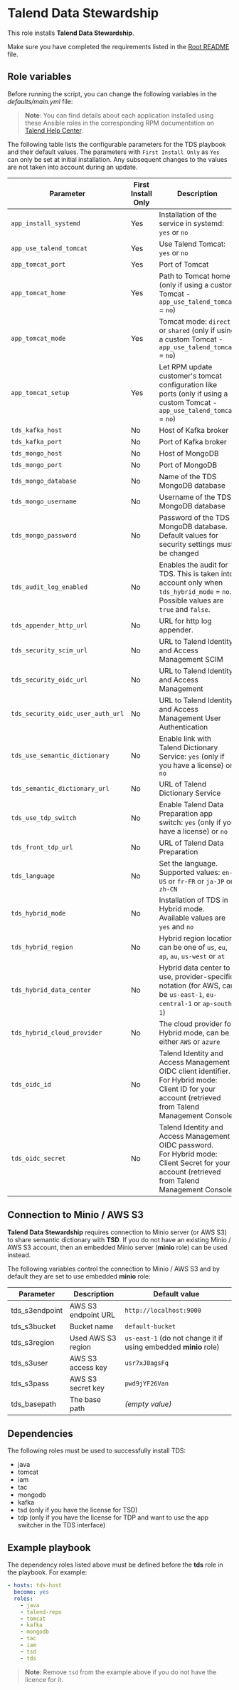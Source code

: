 # Talend Data Stewardship

This role installs **Talend Data Stewardship**.

Make sure you have completed the requirements listed in the [Root README](../../../README.md) file.

## Role variables

Before running the script, you can change the following variables in the *defaults/main.yml* file:

> **Note**: You can find details about each application installed using these Ansible roles in the corresponding RPM documentation on [Talend Help Center](https://help.talend.com/search/all?query=rpm&content-lang=en-US).

The following table lists the configurable parameters for the TDS playbook and their default values.
The parameters with `First Install Only` as `Yes` can only be set at initial installation. Any subsequent changes to the values are not taken into account during an update.

| Parameter                         | First Install Only | Description                                                                                                                                             | Default                      |
| --------------------------------- | ------------------ | ------------------------------------------------------------------------------------------------------------------------------------------------------- | ---------------------------- |
| `app_install_systemd`             | Yes                | Installation of the service in systemd: `yes` or `no`                                                                                                   | `yes`                        |
| `app_use_talend_tomcat`           | Yes                | Use Talend Tomcat: `yes` or `no`                                                                                                                        | `yes`                        |
| `app_tomcat_port`                 | Yes                | Port of Tomcat                                                                                                                                          | `19999`                      |
| `app_tomcat_home`                 | Yes                | Path to Tomcat home (only if using a custom Tomcat - `app_use_talend_tomcat` = `no`)                                                                    | `/opt/tomcat`                |
| `app_tomcat_mode`                 | Yes                | Tomcat mode: `direct` or `shared` (only if using a custom Tomcat - `app_use_talend_tomcat` = `no`)                                                      | `direct`                     |
| `app_tomcat_setup`                | Yes                | Let RPM update customer's tomcat configuration like ports (only if using a custom Tomcat - `app_use_talend_tomcat` = `no`)                              | `no`                         |
| `tds_kafka_host`                  | No                 | Host of Kafka broker                                                                                                                                    | `localhost`                  |
| `tds_kafka_port`                  | No                 | Port of Kafka broker                                                                                                                                    | `9092`                       |
| `tds_mongo_host`                  | No                 | Host of MongoDB                                                                                                                                         | `localhost`                  |
| `tds_mongo_port`                  | No                 | Port of MongoDB                                                                                                                                         | `27017`                      |
| `tds_mongo_database`              | No                 | Name of the TDS MongoDB database                                                                                                                        | `tds`                        |
| `tds_mongo_username`              | No                 | Username of the TDS MongoDB database                                                                                                                    | `tds-user`                   |
| `tds_mongo_password`              | No                 | Password of the TDS MongoDB database. Default values for security settings must be changed                                                              | `duser`                      |
| `tds_audit_log_enabled`               | No                 | Enables the audit for TDS. This is taken into account only when `tds_hybrid_mode` = `no`. Possible values are `true` and `false`.                       | `true`                       |
| `tds_appender_http_url`           | No                 | URL for http log appender.                                                                                                                              | `http://localhost:8057/`     |
| `tds_security_scim_url`           | No                 | URL to Talend Identity and Access Management SCIM                                                                                                       | `http://localhost:9080/scim` |
| `tds_security_oidc_url`           | No                 | URL to Talend Identity and Access Management                                                                                                            | `http://localhost:9080/oidc` |
| `tds_security_oidc_user_auth_url` | No                 | URL to Talend Identity and Access Management User Authentication                                                                                        | `http://localhost:9080/oidc` |
| `tds_use_semantic_dictionary`     | No                 | Enable link with Talend Dictionary Service: `yes` (only if you have a license) or `no`                                                                  | `yes`                        |
| `tds_semantic_dictionary_url`     | No                 | URL of Talend Dictionary Service                                                                                                                        | `http://localhost:8187`      |
| `tds_use_tdp_switch`              | No                 | Enable Talend Data Preparation app switch: `yes` (only if you have a license) or `no`                                                                   | no                           |
| `tds_front_tdp_url`               | No                 | URL of Talend Data Preparation                                                                                                                          | `http://localhost:9999`      |
| `tds_language`                    | No                 | Set the language. Supported values: `en-US` or `fr-FR` or `ja-JP` or `zh-CN`                                                                            | `en-US`                      |
| `tds_hybrid_mode`                 | No                 | Installation of TDS in Hybrid mode. Available values are `yes` and `no`                                                                                 | `no`                         |
| `tds_hybrid_region`               | No                 | Hybrid region location, can be one of `us`, `eu`, `ap`, `au`, `us-west` or `at`                                                                                                | `us`                         |
| `tds_hybrid_data_center`          | No                 | Hybrid data center to use, provider-specific notation (for AWS, can be `us-east-1`, `eu-central-1` or `ap-south-1`)                                     | `us-east-1`                  |
| `tds_hybrid_cloud_provider`       | No                 | The cloud provider for Hybrid mode, can be either `AWS` or `azure`                                                                                      | `AWS`                        |
| `tds_oidc_id`                     | No                 | Talend Identity and Access Management OIDC client identifier.<br>For Hybrid mode: Client ID for your account (retrieved from Talend Management Console) | `tl6K6ac7tSE-LQ`             |
| `tds_oidc_secret`                 | No                 | Talend Identity and Access Management OIDC password.<br>For Hybrid mode: Client Secret for your account (retrieved from Talend Management Console)      | `sLbyFKTzM8F0dTL10mHd3A`     |

## Connection to Minio / AWS S3

**Talend Data Stewardship** requires connection to Minio server (or AWS S3) to share semantic dictionary with **TSD**.
If you do not have an existing Minio / AWS S3 account, then an embedded Minio server (**minio** role) can be used instead.

The following variables control the connection to Minio / AWS S3 and by default they are set to use embedded **minio** role:

| Parameter      | Description         | Default value                                                   |
| -------------- | ------------------- | --------------------------------------------------------------- |
| tds_s3endpoint | AWS S3 endpoint URL | `http://localhost:9000`                                         |
| tds_s3bucket   | Bucket name         | `default-bucket`                                                |
| tds_s3region   | Used AWS S3 region  | `us-east-1` (do not change it if using embedded **minio** role) |
| tds_s3user     | AWS S3 access key   | `usr7xJ0agsFq`                                                  |
| tds_s3pass     | AWS S3 secret key   | `pwd9jYF26Van`                                                  |
| tds_basepath   | The base path       | *(empty value)*                                                 |

## Dependencies

The following roles must be used to successfully install TDS:

- java
- tomcat
- iam
- tac
- mongodb
- kafka
- tsd (only if you have the license for TSD)
- tdp (only if you have the license for TDP and want to use the app switcher in the TDS interface)

## Example playbook

The dependency roles listed above must be defined before the **tds** role in the playbook. For example:

```yaml
- hosts: tds-host
  become: yes
  roles:
    - java
    - talend-repo
    - tomcat
    - kafka
    - mongodb
    - tac
    - iam
    - tsd
    - tds
```

> **Note**: Remove `tsd` from the example above if you do not have the licence for it.
